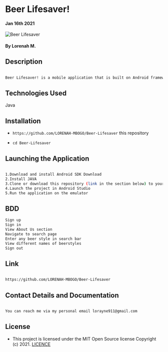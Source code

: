 # Beer Lifesaver!
#### Jan 16th 2021

![Beer Lifesaver](http://github.com/LORENAH-MBOGO/Beer-Lifesaver/screenshots/beer.png) 

#### By **Lorenah M.**

## Description

```bash

Beer Lifesaver! is a mobile application that is built on Android framework to allow you to search for information about your favorite beer style using Brewerydb API.

```
## Technologies Used

Java

## Installation
* `https://github.com/LORENAH-MBOGO/Beer-Lifesaver` this repository

* `cd Beer-Lifesaver`

## Launching the Application

```bash

1.Download and install Android SDK Download
2.Install JAVA
3.Clone or download this repository (link in the section below) to your local machine.
4.Launch the project in Android Studio
5.Run the application on the emulator

```

## BDD

```bash
Sign up
Sign in
View About Us section
Navigate to search page
Enter any beer style in search bar 
View different names of beerstyles
Sign out


```

## Link

```bash

https://github.com/LORENAH-MBOGO/Beer-Lifesaver

```

## Contact Details and Documentation

```bash

You can reach me via my personal email lorayne911@gmail.com

```



## License

- This project is licensed under the MIT Open Source license Copyright (c) 2021. [LICENCE](LICENSE)


